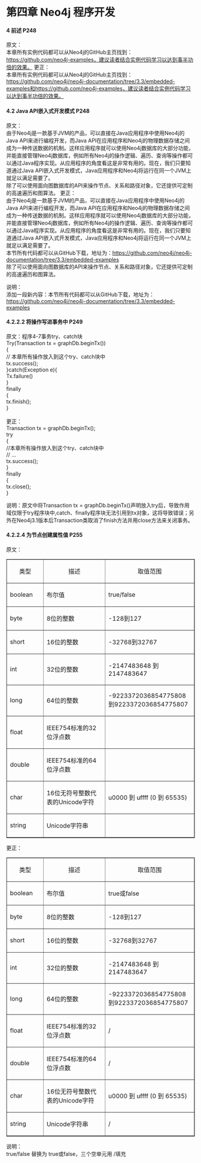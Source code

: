 # 第四章 Neo4j 程序开发
#### 4 前述 P248<br>
原文：<br>
本章所有实例代码都可以从Neo4j的GitHub主页找到：https://github.com/neo4j-examples，建议读者结合实例代码学习以达到事半功倍的效果。
更正：<br>
本章所有实例代码都可以从Neo4j的GitHub主页找到：https://github.com/neo4j/neo4j-documentation/tree/3.3/embedded-examples和https://github.com/neo4j-examples，建议读者结合实例代码学习以达到事半功倍的效果。
#### 4.2 Java API嵌入式开发模式 P248<br>
原文：<br>
由于Neo4j是一款基于JVM的产品，可以直接在Java应用程序中使用Neo4j的Java API来进行编程开发，而Java API在应用程序和Neo4j的物理数据存储之间成为一种传送数据的机制。这样应用程序就可以使用Neo4j数据库的大部分功能，并能直接管理Neo4j数据库，例如所有Neo4j的操作逻辑、遍历、查询等操作都可以通过Java程序实现。从应用程序的角度看这是非常有用的。现在，我们只要知道通过Java API嵌入式开发模式，Java应用程序和Neo4j将运行在同一个JVM上就足以满足需要了。<br>
除了可以使用面向图数据库的API来操作节点、关系和路径对象，它还提供可定制的高速遍历和图算法。
更正：<br>
由于Neo4j是一款基于JVM的产品，可以直接在Java应用程序中使用Neo4j的Java API来进行编程开发，而Java API在应用程序和Neo4j的物理数据存储之间成为一种传送数据的机制。这样应用程序就可以使用Neo4j数据库的大部分功能，并能直接管理Neo4j数据库，例如所有Neo4j的操作逻辑、遍历、查询等操作都可以通过Java程序实现。从应用程序的角度看这是非常有用的。现在，我们只要知道通过Java API嵌入式开发模式，Java应用程序和Neo4j将运行在同一个JVM上就足以满足需要了。<br>
本节所有代码都可以从GitHub下载，地址为：https://github.com/neo4j/neo4j-documentation/tree/3.3/embedded-examples<br>
除了可以使用面向图数据库的API来操作节点、关系和路径对象，它还提供可定制的高速遍历和图算法。

说明：<br>
添加一段新内容：本节所有代码都可以从GitHub下载，地址为：https://github.com/neo4j/neo4j-documentation/tree/3.3/embedded-examples<br>

#### 4.2.2.2 将操作写进事务中 P249<br>
原文：程序4-7事务try、catch块<br>
 Try(Transaction tx = graphDb.beginTx())<br>
 {<br>
     // 本章所有操作放入到这个try、catch块中<br>
     tx.success();<br>
 }catch(Exception e){<br>
	Tx.failure()<br>
}<br>
finally<br>
 {<br>
     tx.finish();<br>
 }<br>
<br>
更正：<br>
Transaction tx = graphDb.beginTx();<br>
 try<br>
 {<br>
     //本章所有操作放入到这个try、catch块中<br>
     // ...<br>
     tx.success();<br>
 }<br>
 finally<br>
 {<br>
     tx.close();<br>
 }<br>

说明：原文中将Transaction tx = graphDb.beginTx()声明放入try后，导致作用域仅限于try程序块中,catch、finally程序块无法引用到tx对象，这将导致错误；另外在Neo4j3.1版本后Transaction类取消了finish方法并用close方法来关闭事务。<br>
####  4.2.2.4	为节点创建属性值 P255<br>
原文：<br>
<table border="1" cellspacing="0" cellpadding="0">
<tbody>
<tr>
<td width="111">
<p class="a" align="center">类型</p>
</td>
<td width="274">
<p class="a" align="center">描述</p>
</td>
<td width="241">
<p class="a" align="center">取值范围</p>
</td>
</tr>
<tr>
<td width="111">
<p class="a">boolean</p>
</td>
<td width="274">
<p class="a">布尔值</p>
</td>
<td width="241">
<p class="a">true/false</p>
</td>
</tr>
<tr>
<td width="111">
<p class="a">byte</p>
</td>
<td width="274">
<p class="a">8位的整数</p>
</td>
<td width="241">
<p class="a">-128到127</p>
</td>
</tr>
<tr>
<td width="111">
<p class="a">short</p>
</td>
<td width="274">
<p class="a">16位的整数</p>
</td>
<td width="241">
<p class="a">-32768到32767</p>
</td>
</tr>
<tr>
<td width="111">
<p class="a">int</p>
</td>
<td width="274">
<p class="a">32位的整数</p>
</td>
<td width="241">
<p class="a">-2147483648 到 2147483647</p>
</td>
</tr>
<tr>
<td width="111">
<p class="a">long</p>
</td>
<td width="274">
<p class="a">64位的整数</p>
</td>
<td width="241">
<p class="a">-9223372036854775808到9223372036854775807</p>
</td>
</tr>
<tr>
<td width="111">
<p class="a">float</p>
</td>
<td width="274">
<p class="a">IEEE754标准的32位浮点数</p>
</td>
<td width="241">
<p class="a"></p>
</td>
</tr>
<tr>
<td width="111">
<p class="a">double</p>
</td>
<td width="274">
<p class="a">IEEE754标准的64位浮点数</p>
</td>
<td width="241">
<p class="a"></p>
</td>
</tr>
<tr>
<td width="111">
<p class="a">char</p>
</td>
<td width="274">
<p class="a">16位无符号整数代表的Unicode字符</p>
</td>
<td width="241">
<p class="a">u0000 到 uffff (0 到 65535)</p>
</td>
</tr>
<tr>
<td width="111">
<p class="a">string</p>
</td>
<td width="274">
<p class="a">Unicode字符串</p>
</td>
<td width="241">
<p class="a"></p>
</td>
</tr>
</tbody>
</table>
</div>
更正：<br/>
<table border="1" cellspacing="0" cellpadding="0">
<tbody>
<tr>
<td width="111">
<p class="a" align="center">类型</p>
</td>
<td width="274">
<p class="a" align="center">描述</p>
</td>
<td width="241">
<p class="a" align="center">取值范围</p>
</td>
</tr>
<tr>
<td width="111">
<p class="a">boolean</p>
</td>
<td width="274">
<p class="a">布尔值</p>
</td>
<td width="241">
<p class="a">true或false</p>
</td>
</tr>
<tr>
<td width="111">
<p class="a">byte</p>
</td>
<td width="274">
<p class="a">8位的整数</p>
</td>
<td width="241">
<p class="a">-128到127</p>
</td>
</tr>
<tr>
<td width="111">
<p class="a">short</p>
</td>
<td width="274">
<p class="a">16位的整数</p>
</td>
<td width="241">
<p class="a">-32768到32767</p>
</td>
</tr>
<tr>
<td width="111">
<p class="a">int</p>
</td>
<td width="274">
<p class="a">32位的整数</p>
</td>
<td width="241">
<p class="a">-2147483648 到 2147483647</p>
</td>
</tr>
<tr>
<td width="111">
<p class="a">long</p>
</td>
<td width="274">
<p class="a">64位的整数</p>
</td>
<td width="241">
<p class="a">-9223372036854775808到9223372036854775807</p>
</td>
</tr>
<tr>
<td width="111">
<p class="a">float</p>
</td>
<td width="274">
<p class="a">IEEE754标准的32位浮点数</p>
</td>
<td width="241">
<p class="a">/</p>
</td>
</tr>
<tr>
<td width="111">
<p class="a">double</p>
</td>
<td width="274">
<p class="a">IEEE754标准的64位浮点数</p>
</td>
<td width="241">
<p class="a">/</p>
</td>
</tr>
<tr>
<td width="111">
<p class="a">char</p>
</td>
<td width="274">
<p class="a">16位无符号整数代表的Unicode字符</p>
</td>
<td width="241">
<p class="a">u0000 到 uffff (0 到 65535)</p>
</td>
</tr>
<tr>
<td width="111">
<p class="a">string</p>
</td>
<td width="274">
<p class="a">Unicode字符串</p>
</td>
<td width="241">
<p class="a">/</p>
</td>
</tr>
</tbody>
</table>
</div>
说明：<br/>
true/false 替换为 true或false，三个空单元用 /填充